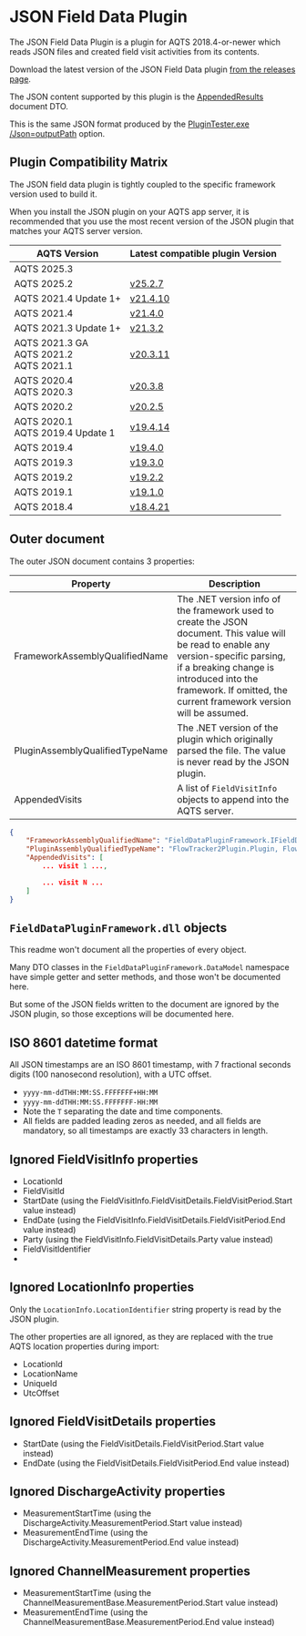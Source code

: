 ﻿# JSON Field Data Plugin

The JSON Field Data Plugin is a plugin for AQTS 2018.4-or-newer which reads JSON files and created field visit activities from its contents.

Download the latest version of the JSON Field Data plugin [from the releases page](https://github.com/AquaticInformatics/aquarius-field-data-framework/releases/latest).

The JSON content supported by this plugin is the [AppendedResults](../FieldDataPluginFramework.Serialization/AppendedResults.cs) document DTO.

This is the same JSON format produced by the [PluginTester.exe /Json=outputPath](../PluginTester/Readme.md#saving-json-results) option.

## Plugin Compatibility Matrix

The JSON field data plugin is tightly coupled to the specific framework version used to build it.

When you install the JSON plugin on your AQTS app server, it is recommended that you use the most recent version of the JSON plugin that matches your AQTS server version.

| AQTS Version                                   | Latest compatible plugin Version                                                                                                |
|------------------------------------------------|---------------------------------------------------------------------------------------------------------------------------------|
| AQTS 2025.3                                    | 
| AQTS 2025.2                                    | [v25.2.7](https://github.com/AquaticInformatics/aquarius-field-data-framework/releases/download/v25.2.7/JsonFieldData.plugin)   |
| AQTS 2021.4 Update 1+                          | [v21.4.10](https://github.com/AquaticInformatics/aquarius-field-data-framework/releases/download/v21.4.10/JsonFieldData.plugin) |
| AQTS 2021.4                                    | [v21.4.0](https://github.com/AquaticInformatics/aquarius-field-data-framework/releases/download/v21.4.0/JsonFieldData.plugin)   |
| AQTS 2021.3 Update 1+                          | [v21.3.2](https://github.com/AquaticInformatics/aquarius-field-data-framework/releases/download/v21.3.2/JsonFieldData.plugin)   |
| AQTS 2021.3 GA<br/>AQTS 2021.2<br/>AQTS 2021.1 | [v20.3.11](https://github.com/AquaticInformatics/aquarius-field-data-framework/releases/download/v20.3.11/JsonFieldData.plugin) |
| AQTS 2020.4<br/>AQTS 2020.3                    | [v20.3.8](https://github.com/AquaticInformatics/aquarius-field-data-framework/releases/download/v20.3.8/JsonFieldData.plugin)   |
| AQTS 2020.2                                    | [v20.2.5](https://github.com/AquaticInformatics/aquarius-field-data-framework/releases/download/v20.2.5/JsonFieldData.plugin)   |
| AQTS 2020.1<br/>AQTS 2019.4 Update 1           | [v19.4.14](https://github.com/AquaticInformatics/aquarius-field-data-framework/releases/download/v19.4.14/JsonFieldData.plugin) |
| AQTS 2019.4                                    | [v19.4.0](https://github.com/AquaticInformatics/aquarius-field-data-framework/releases/download/v19.4.0/JsonFieldData.plugin)   |
| AQTS 2019.3                                    | [v19.3.0](https://github.com/AquaticInformatics/aquarius-field-data-framework/releases/download/v19.3.0/JsonFieldData.plugin)   |
| AQTS 2019.2                                    | [v19.2.2](https://github.com/AquaticInformatics/aquarius-field-data-framework/releases/download/v19.2.2/JsonFieldData.plugin)   |
| AQTS 2019.1                                    | [v19.1.0](https://github.com/AquaticInformatics/aquarius-field-data-framework/releases/download/v19.1.0/JsonFieldData.plugin)   |
| AQTS 2018.4                                    | [v18.4.21](https://github.com/AquaticInformatics/aquarius-field-data-framework/releases/download/v18.4.21/JsonFieldData.plugin) |

## Outer document

The outer JSON document contains 3 properties:

| Property | Description |
| --- | --- |
| FrameworkAssemblyQualifiedName | The .NET version info of the framework used to create the JSON document. This value will be read to enable any version-specific parsing, if a breaking change is introduced into the framework. If omitted, the current framework version will be assumed. |
| PluginAssemblyQualifiedTypeName | The .NET version of the plugin which originally parsed the file. The value is never read by the JSON plugin. |
| AppendedVisits | A list of `FieldVisitInfo` objects to append into the AQTS server. |

```json
{
    "FrameworkAssemblyQualifiedName": "FieldDataPluginFramework.IFieldDataPlugin, FieldDataPluginFramework, Version=2.0.0.0, Culture=neutral, PublicKeyToken=null",
    "PluginAssemblyQualifiedTypeName": "FlowTracker2Plugin.Plugin, FlowTracker2Plugin, Version=17.4.44.0, Culture=neutral, PublicKeyToken=null",
    "AppendedVisits": [
        ... visit 1 ...,

        ... visit N ...
    ]
}
```

## `FieldDataPluginFramework.dll` objects

This readme won't document all the properties of every object.

Many DTO classes in the `FieldDataPluginFramework.DataModel` namespace have simple getter and setter methods, and those won't be documented here.

But some of the JSON fields written to the document are ignored by the JSON plugin, so those exceptions will be documented here.

## ISO 8601 datetime format

All JSON timestamps are an ISO 8601 timestamp, with 7 fractional seconds digits (100 nanosecond resolution), with a UTC offset.

- `yyyy-mm-ddTHH:MM:SS.FFFFFFF+HH:MM`
- `yyyy-mm-ddTHH:MM:SS.FFFFFFF-HH:MM`
- Note the `T` separating the date and time components.
- All fields are padded leading zeros as needed, and all fields are mandatory, so all timestamps are exactly 33 characters in length.

## Ignored FieldVisitInfo properties

- LocationId
- FieldVisitId
- StartDate (using the FieldVisitInfo.FieldVisitDetails.FieldVisitPeriod.Start value instead)
- EndDate (using the FieldVisitInfo.FieldVisitDetails.FieldVisitPeriod.End value instead)
- Party (using the FieldVisitInfo.FieldVisitDetails.Party value instead)
- FieldVisitIdentifier
- 
## Ignored LocationInfo properties

Only the `LocationInfo.LocationIdentifier` string property is read by the JSON plugin.

The other properties are all ignored, as they are replaced with the true AQTS location properties during import:
- LocationId
- LocationName
- UniqueId
- UtcOffset

## Ignored FieldVisitDetails properties

- StartDate (using the FieldVisitDetails.FieldVisitPeriod.Start value instead)
- EndDate (using the FieldVisitDetails.FieldVisitPeriod.End value instead)

## Ignored DischargeActivity properties

- MeasurementStartTime (using the DischargeActivity.MeasurementPeriod.Start value instead)
- MeasurementEndTime (using the DischargeActivity.MeasurementPeriod.End value instead)

## Ignored ChannelMeasurement properties

- MeasurementStartTime (using the ChannelMeasurementBase.MeasurementPeriod.Start value instead)
- MeasurementEndTime (using the ChannelMeasurementBase.MeasurementPeriod.End value instead)
